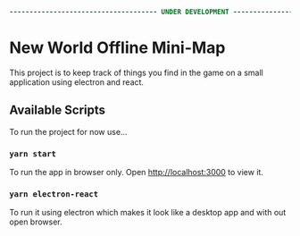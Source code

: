 ```diff
------------------------------------- UNDER DEVELOPMENT -------------------------------------
```

# New World Offline Mini-Map

This project is to keep track of things you find in the game on a small application using electron and react.

## Available Scripts

To run the project for now use...

### `yarn start`

To run the app in browser only.
Open [http://localhost:3000](http://localhost:3000) to view it.

### `yarn electron-react`

To run it using electron which makes it look like a desktop app and with out open browser.
